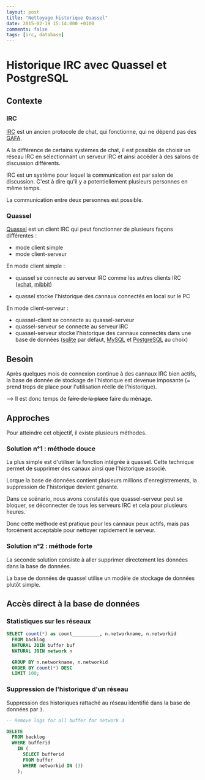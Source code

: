 ```yaml
---
layout: post
title: "Nettoyage historique Quassel"
date: 2015-02-19 15:14:000 +0100
comments: false
tags: [irc, database]
---
```


# Historique IRC avec Quassel et PostgreSQL

## Contexte

### IRC

[IRC](http://fr.wikipedia.org/wiki/Internet_Relay_Chat) est un ancien protocole de chat, qui fonctionne, qui ne dépend pas des [GAFA](http://www.agoravox.fr/tribune-libre/article/g-a-f-a-l-acronyme-d-un-quatuor-147955).

A la différence de certains systèmes de chat, il est possible de choisir un réseau IRC en sélectionnant un serveur IRC et ainsi accéder à des salons de discussion différents.

IRC est un système pour lequel la communication est par salon de discussion.
C'est à dire qu'il y a potentiellement plusieurs personnes en même temps.

La communication entre deux personnes est possible.

### Quassel

[Quassel](http://quassel-irc.org/) est un client IRC qui peut fonctionner de plusieurs façons différentes :

* mode client simple
* mode client-serveur

En mode client simple :
* quassel se connecte au serveur IRC comme les autres clients IRC ([xchat](http://xchat.org/), [mibbit](https://www.mibbit.com/))

* quassel stocke l'historique des cannaux connectés en local sur le PC

En mode client-serveur :
* quassel-client se connecte au quassel-serveur
* quassel-serveur se connecte au serveur IRC
* quassel-serveur stocke l'historique des cannaux connectés dans une base de données
([sqlite](http://www.sqlite.org/) par défaut, [MySQL](http://www.mysql.fr/) et [PostgreSQL](http://www.postgresqlfr.org/) au choix)

## Besoin

Après quelques mois de connexion continue à des cannaux IRC bien actifs, la base de donnée de stockage de l'historique est devenue imposante (= prend trops de place pour l'utilisation réelle de l'historique).

--> Il est donc temps de ~~faire de la place~~ faire du ménage.

## Approches 

Pour atteindre cet objectif, il existe plusieurs méthodes.

### Solution n°1 : méthode douce

La plus simple est d'utiliser la fonction intégrée à quassel.
Cette technique permet de supprimer des canaux ainsi que l'historique associé.

Lorque la base de données contient plusieurs millions d'enregistrements, la suppression de l'historique devient génante.

Dans ce scénario, nous avons constatés que quassel-serveur peut se bloquer, se déconnecter de tous les serveurs IRC et cela pour plusieurs heures.

Donc cette méthode est pratique pour les cannaux peux actifs, mais pas forcément acceptable pour nettoyer rapidement le serveur.

### Solution n°2 : méthode forte

La seconde solution consiste à aller supprimer directement les données dans la base de données.

La base de données de quassel utilise un modèle de stockage de données plutôt simple.

## Accès direct à la base de données

### Statistiques sur les réseaux

```sql
SELECT count(*) as count__________, n.networkname, n.networkid
  FROM backlog
  NATURAL JOIN buffer buf
  NATURAL JOIN network n

  GROUP BY n.networkname, n.networkid
  ORDER BY count(*) DESC
  LIMIT 100;
```

### Suppression de l'historique d'un réseau

Suppression des historiques rattaché au réseau identifié dans la base de données par `3`.

```sql
-- Remove logs for all buffer for network 3

DELETE
  FROM backlog
  WHERE bufferid
    IN (
      SELECT bufferid
      FROM buffer
      WHERE networkid IN (3)
    );
```
